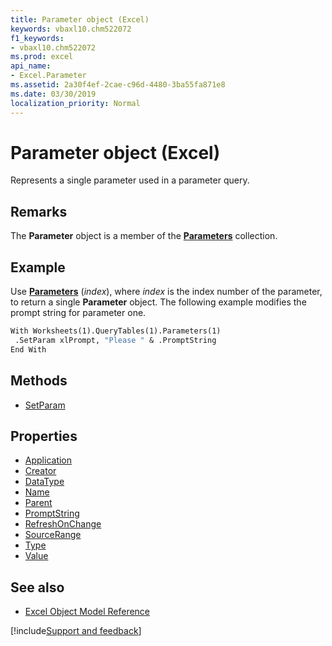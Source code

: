 ```yaml
---
title: Parameter object (Excel)
keywords: vbaxl10.chm522072
f1_keywords:
- vbaxl10.chm522072
ms.prod: excel
api_name:
- Excel.Parameter
ms.assetid: 2a30f4ef-2cae-c96d-4480-3ba55fa871e8
ms.date: 03/30/2019
localization_priority: Normal
---
```



# Parameter object (Excel)

Represents a single parameter used in a parameter query.


## Remarks

The **Parameter** object is a member of the **[Parameters](Excel.Parameters.md)** collection.


## Example

Use **[Parameters](Excel.QueryTable.Parameters.md)** (_index_), where _index_ is the index number of the parameter, to return a single **Parameter** object. The following example modifies the prompt string for parameter one.

```vb
With Worksheets(1).QueryTables(1).Parameters(1) 
 .SetParam xlPrompt, "Please " & .PromptString 
End With
```

## Methods

- [SetParam](Excel.Parameter.SetParam.md)

## Properties

- [Application](Excel.Parameter.Application.md)
- [Creator](Excel.Parameter.Creator.md)
- [DataType](Excel.Parameter.DataType.md)
- [Name](Excel.Parameter.Name.md)
- [Parent](Excel.Parameter.Parent.md)
- [PromptString](Excel.Parameter.PromptString.md)
- [RefreshOnChange](Excel.Parameter.RefreshOnChange.md)
- [SourceRange](Excel.Parameter.SourceRange.md)
- [Type](Excel.Parameter.Type.md)
- [Value](Excel.Parameter.Value.md)

## See also

- [Excel Object Model Reference](overview/Excel/object-model.md)

[!include[Support and feedback](~/includes/feedback-boilerplate.md)]